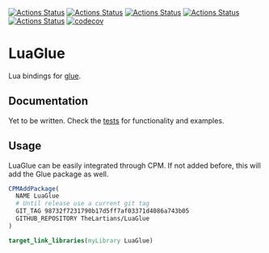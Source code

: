 [![Actions Status](https://github.com/TheLartians/LuaGlue/workflows/MacOS/badge.svg)](https://github.com/TheLartians/LuaGlue/actions)
[![Actions Status](https://github.com/TheLartians/LuaGlue/workflows/Windows/badge.svg)](https://github.com/TheLartians/LuaGlue/actions)
[![Actions Status](https://github.com/TheLartians/LuaGlue/workflows/Ubuntu/badge.svg)](https://github.com/TheLartians/LuaGlue/actions)
[![Actions Status](https://github.com/TheLartians/LuaGlue/workflows/Style/badge.svg)](https://github.com/TheLartians/LuaGlue/actions)
[![Actions Status](https://github.com/TheLartians/LuaGlue/workflows/Install/badge.svg)](https://github.com/TheLartians/LuaGlue/actions)
[![codecov](https://codecov.io/gh/TheLartians/LuaGlue/branch/master/graph/badge.svg)](https://codecov.io/gh/TheLartians/LuaGlue)

# LuaGlue

Lua bindings for [glue](https://github.com/TheLartians/Glue).

## Documentation

Yet to be written. Check the [tests](test/source/state.cpp) for functionality and examples.

## Usage

LuaGlue can be easily integrated through CPM.
If not added before, this will add the Glue package as well.

```cmake
CPMAddPackage(
  NAME LuaGlue
  # Until release use a current git tag
  GIT_TAG 98732f7231790b17d5ff7af03371d4086a743b05
  GITHUB_REPOSITORY TheLartians/LuaGlue
)

target_link_libraries(myLibrary LuaGlue)
```
